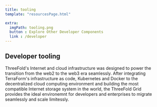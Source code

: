 ```yaml
---
title: tooling
template: "resourcesPage.html"

extra:
  imgPath: tooling.png
  button : Explore Other Developer Components
  link : /developer
---
```


## Developer tooling

ThreeFold's Internet and cloud infrastructure was designed to power the transition from the web2 to the web3 era seamlessly. After integrating TerraForm's infrastructure as code, Kubernetes and Docker to the decentralized cloud computing environment and building the most compatible Internet storage system in the world, the ThreeFold Grid provides the ideal environemnt for developers and enterprises to migrate seamlessly and scale limitessly.
